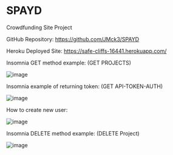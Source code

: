 # SPAYD
Crowdfunding Site Project

GitHub Repository: https://github.com/JMck3/SPAYD

Heroku Deployed Site: https://safe-cliffs-16441.herokuapp.com/

Insomnia GET method example: (GET PROJECTS)

![image](https://user-images.githubusercontent.com/86637156/134753948-54fc2da4-bbeb-493c-ac01-72a8c26a30bb.png)

Insomnia example of returning token: (GET API-TOKEN-AUTH)

![image](https://user-images.githubusercontent.com/86637156/134753995-2ca695f6-e1ff-48f3-8f9d-701982031e56.png)

How to create new user:

![image](https://user-images.githubusercontent.com/86637156/134754035-ffad4abc-89a4-4614-bde0-bf049df4b845.png)

Insomnia DELETE method example: (DELETE Project)

![image](https://user-images.githubusercontent.com/86637156/134754971-7e60352e-31b0-43d0-ae3b-004fdeb15e64.png)


